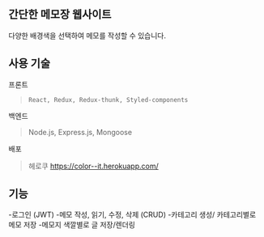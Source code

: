 ## 간단한 메모장 웹사이트
다양한 배경색을 선택하여 메모를 작성할 수 있습니다.

## 사용 기술

프론트
> `React, Redux, Redux-thunk, Styled-components`

백엔드
>  Node.js, Express.js, Mongoose


배포
> 헤로쿠
> https://color--it.herokuapp.com/

## 기능
-로그인 (JWT)
-메모 작성, 읽기, 수정, 삭제 (CRUD)
-카테고리 생성/ 카테고리별로 메모 저장
-메모지 색깔별로 글 저장/렌더링
    
